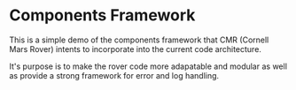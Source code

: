 # Components Framework
This is a simple demo of the components framework that CMR (Cornell Mars Rover) intents to incorporate into the current code architecture. 

It's purpose is to make the rover code more adapatable and modular as well as provide a strong framework for error and log handling.
